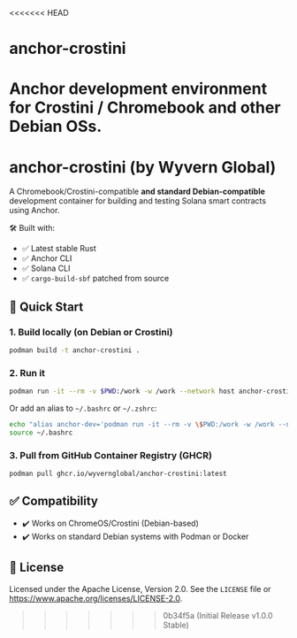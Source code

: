 <<<<<<< HEAD
# anchor-crostini
Anchor development environment for Crostini / Chromebook and other Debian OSs.
=======
# anchor-crostini (by Wyvern Global)

A Chromebook/Crostini-compatible **and standard Debian-compatible** development container for building and testing Solana smart contracts using Anchor.

🛠️ Built with:
- ✅ Latest stable Rust
- ✅ Anchor CLI
- ✅ Solana CLI
- ✅ `cargo-build-sbf` patched from source

## 🚀 Quick Start

### 1. Build locally (on Debian or Crostini)

```bash
podman build -t anchor-crostini .
```

### 2. Run it

```bash
podman run -it --rm -v $PWD:/work -w /work --network host anchor-crostini bash
```

Or add an alias to `~/.bashrc` or `~/.zshrc`:

```bash
echo "alias anchor-dev='podman run -it --rm -v \$PWD:/work -w /work --network host ghcr.io/wyvernglobal/anchor-crostini:latest bash'" >> ~/.bashrc
source ~/.bashrc
```

### 3. Pull from GitHub Container Registry (GHCR)

```bash
podman pull ghcr.io/wyvernglobal/anchor-crostini:latest
```

## ✅ Compatibility

- ✔️ Works on ChromeOS/Crostini (Debian-based)
- ✔️ Works on standard Debian systems with Podman or Docker

## 📄 License

Licensed under the Apache License, Version 2.0.
See the `LICENSE` file or <https://www.apache.org/licenses/LICENSE-2.0>.
>>>>>>> 0b34f5a (Initial Release v1.0.0 Stable)
